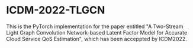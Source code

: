 # ICDM-2022-TLGCN
This is the PyTorch implementation for the paper entitled "A Two-Stream Light Graph Convolution Network-based Latent Factor Model for Accurate Cloud Service QoS Estimation", which has been acceppted by ICDM2022.
